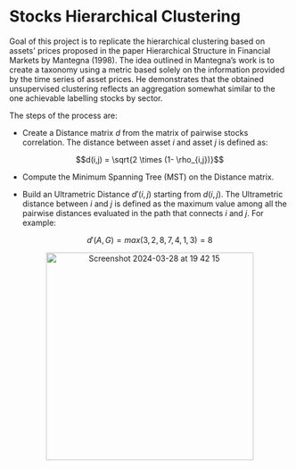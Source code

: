 # Stocks Hierarchical Clustering

Goal of this project is to replicate the hierarchical clustering based on assets' prices proposed in the paper Hierarchical Structure in Financial Markets by Mantegna (1998).
The idea outlined in Mantegna’s work is to create a taxonomy using a metric based solely on the
information provided by the time series of asset prices. He demonstrates that the obtained unsupervised clustering
reflects an aggregation somewhat similar to the one achievable labelling stocks by sector.

The steps of the process are:
- Create a Distance matrix $d$ from the matrix of pairwise stocks correlation. The distance between asset $i$ and asset $j$ is defined as: 

$$d(i,j) = \sqrt{2 \times (1- \rho_{i,j})}$$

- Compute the Minimum Spanning Tree (MST) on the Distance matrix.

- Build an Ultrametric Distance $d'(i,j)$ starting from $d(i,j)$. The Ultrametric distance between $i$ and $j$ is defined as the maximum value among all the pairwise distances evaluated in the path that connects $i$ and $j$. For example:

$$d'(A,G)=max(3,2,8,7,4,1,3)=8$$

<p align="center">
<img width="372" alt="Screenshot 2024-03-28 at 19 42 15" src="https://github.com/vcnzbrgd/Stocks-Hierarchical-Clustering/assets/127797045/0218708f-10ba-46a6-8515-6522cdf90f7c">
</p>
